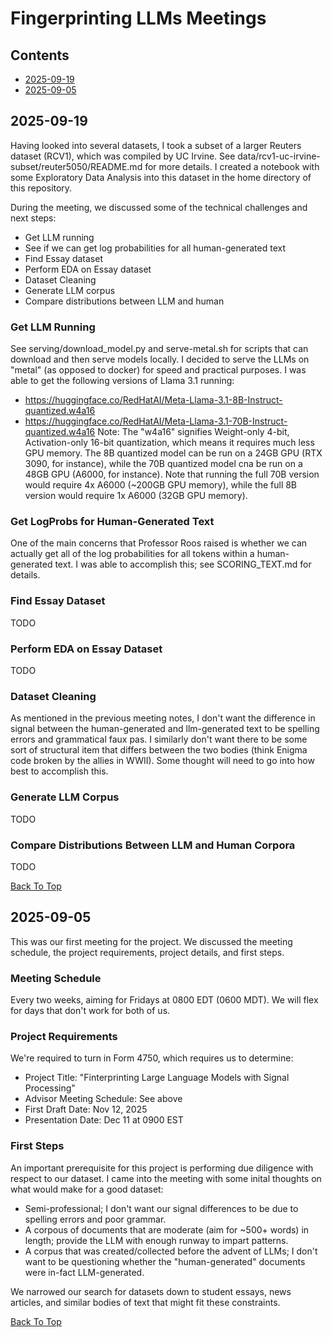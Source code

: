 #   Fingerprinting LLMs Meetings

##  Contents
- [2025-09-19](#2025-09-19)
- [2025-09-05](#2025-09-05)

## 2025-09-19
Having looked into several datasets, I took a subset of a larger Reuters dataset (RCV1), which was compiled by UC Irvine.  See data/rcv1-uc-irvine-subset/reuter5050/README.md for more details.  I created a notebook with some Exploratory Data Analysis into this dataset in the home directory of this repository.

During the meeting, we discussed some of the technical challenges and next steps:
- Get LLM running
- See if we can get log probabilities for all human-generated text
- Find Essay dataset
- Perform EDA on Essay dataset
- Dataset Cleaning
- Generate LLM corpus
- Compare distributions between LLM and human

### Get LLM Running
See serving/download_model.py and serve-metal.sh for scripts that can download and then serve models locally.  I decided to serve the LLMs on "metal" (as opposed to docker) for speed and practical purposes.  I was able to get the following versions of Llama 3.1 running:
- https://huggingface.co/RedHatAI/Meta-Llama-3.1-8B-Instruct-quantized.w4a16
- https://huggingface.co/RedHatAI/Meta-Llama-3.1-70B-Instruct-quantized.w4a16
Note: The "w4a16" signifies Weight-only 4-bit, Activation-only 16-bit quantization, which means it requires much less GPU memory.  The 8B quantized model can be run on a 24GB GPU (RTX 3090, for instance), while the 70B quantized model cna be run on a 48GB GPU (A6000, for instance).  Note that running the full 70B version would require 4x A6000 (~200GB GPU memory), while the full 8B version would require 1x A6000 (32GB GPU memory).

### Get LogProbs for Human-Generated Text
One of the main concerns that Professor Roos raised is whether we can actually get all of the log probabilities for all tokens within a human-generated text.  I was able to accomplish this; see SCORING_TEXT.md for details.

### Find Essay Dataset
TODO

### Perform EDA on Essay Dataset
TODO

### Dataset Cleaning
As mentioned in the previous meeting notes, I don't want the difference in signal between the human-generated and llm-generated text to be spelling errors and grammatical faux pas.  I similarly don't want there to be some sort of structural item that differs between the two bodies (think Enigma code broken by the allies in WWII).  Some thought will need to go into how best to accomplish this.

### Generate LLM Corpus
TODO 

### Compare Distributions Between LLM and Human Corpora
TODO

[Back To Top](#fingerprinting-llms-meetings)

## 2025-09-05
This was our first meeting for the project.  We discussed the meeting schedule, the project requirements, project details, and first steps.

### Meeting Schedule
Every two weeks, aiming for Fridays at 0800 EDT (0600 MDT).  We will flex for days that don't work for both of us.

### Project Requirements
We're required to turn in Form 4750, which requires us to determine:
- Project Title: "Finterprinting Large Language Models with Signal Processing"
- Advisor Meeting Schedule: See above
- First Draft Date: Nov 12, 2025
- Presentation Date: Dec 11 at 0900 EST

### First Steps
An important prerequisite for this project is performing due diligence with respect to our dataset. I came into the meeting with some inital thoughts on what would make for a good dataset:
- Semi-professional; I don't want our signal differences to be due to spelling errors and poor grammar.
- A corpous of documents that are moderate (aim for ~500+ words) in length; provide the LLM with enough runway to impart patterns.
- A corpus that was created/collected before the advent of LLMs; I don't want to be questioning whether the "human-generated" documents were in-fact LLM-generated.

We narrowed our search for datasets down to student essays, news articles, and similar bodies of text that might fit these constraints.

[Back To Top](#fingerprinting-llms-meetings)
